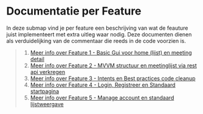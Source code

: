 # Documentatie per Feature

In deze submap vind je per feature een beschrijving van wat de feauture juist implementeert met extra uitleg waar nodig. Deze documenten dienen als verduidelijking van de commentaar die reeds in de code voorzien is. 

> 1. [Meer info over Feature 1 - Basic Gui voor home (lijst) en meeting detail](feature1-Basic-Gui_Home-and-detail.md)
> 2. [Meer info over Feature 2 - MVVM structuur en meetinglijst via rest api verkregen](feature2-mvvm_basic-rest.md)
> 3. [Meer info over Feature 3 - Intents en Best practices code cleanup](feature3-intents-best_practices.md)
> 4. [Meer info over Feature 4 - Login, Registreer en Standaard startpagina](feature4-login-registreer-standaard_start_pagina.md)
> 5. [Meer info over Feature 5 - Manage account en standaard lijstweergave](feature5-manage_account-default_listdesign.md)